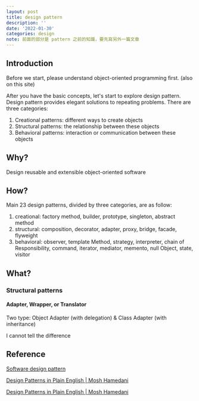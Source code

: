 ```yaml
---
layout: post
title: design pattern
description: ''
date: '2022-01-30'
categories: design
note: 前面的部分是 pattern 之前的知識，要先寫另外一篇文章
---
```


## Introduction

Before we start, please understand object-oriented programming first. (also on this site)

After you have the basic concepts, let's start to explore design pattern. Design pattern provides elegant solutions to repeating problems. There are three categories:

1. Creational patterns: different ways to create objects
2. Structural patterns: the relationship between these objects
3. Behavioral patterns: interaction or communication between these objects

## Why?

Design reusable and extensible object-oriented software

## How?

Main 23 design patterns, divided by three categories, are as follow:

1. creational: factory method, builder, prototype, singleton, abstract method
2. structural: composition, decorator, adapter, proxy, bridge, facade, flyweight
3. behavioral: observer, template Method, strategy, interpreter, chain of Responsibility, command, iterator, mediator, memento, null Object, state, visitor

## What?

### Structural patterns

#### Adapter, Wrapper, or Translator

Two type: Object Adapter (with delegation) & Class Adapter (with inheritance)

I cannot tell the difference

## Reference

[Software design pattern](https://en.wikipedia.org/wiki/Software_design_pattern)

[Design Patterns in Plain English | Mosh Hamedani](https://www.youtube.com/watch?v=NU_1StN5Tkk)

[Design Patterns in Plain English | Mosh Hamedani](https://www.youtube.com/watch?v=NU_1StN5Tkk&t=578s)
